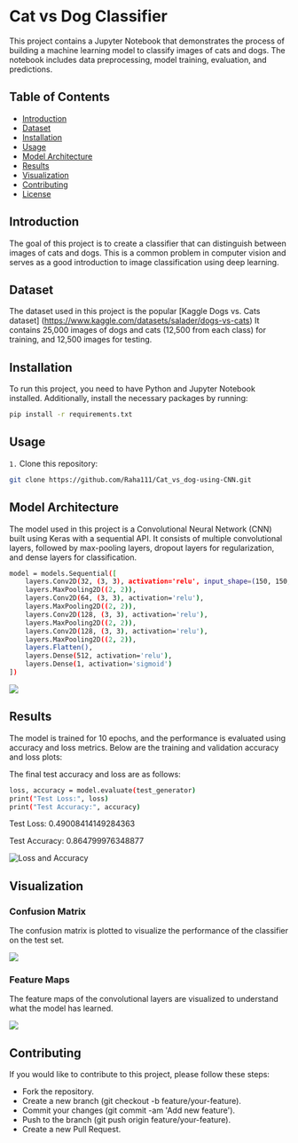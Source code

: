 # Cat vs Dog Classifier

This project contains a Jupyter Notebook that demonstrates the process of building a machine learning model to classify images of cats and dogs. The notebook includes data preprocessing, model training, evaluation, and predictions.

## Table of Contents

- [Introduction](#introduction)
- [Dataset](#dataset)
- [Installation](#installation)
- [Usage](#usage)
- [Model Architecture](#model-architecture)
- [Results](#results)
- [Visualization](#visualization)
- [Contributing](#contributing)
- [License](#license)

## Introduction

The goal of this project is to create a classifier that can distinguish between images of cats and dogs. This is a common problem in computer vision and serves as a good introduction to image classification using deep learning.

## Dataset

The dataset used in this project is the popular [Kaggle Dogs vs. Cats dataset] (https://www.kaggle.com/datasets/salader/dogs-vs-cats) It contains 25,000 images of dogs and cats (12,500 from each class) for training, and 12,500 images for testing.

## Installation

To run this project, you need to have Python and Jupyter Notebook installed. Additionally, install the necessary packages by running:

```bash
pip install -r requirements.txt

```

## Usage

`1.` Clone this repository:
```bash
git clone https://github.com/Raha111/Cat_vs_dog-using-CNN.git
```

## Model Architecture

The model used in this project is a Convolutional Neural Network (CNN) built using Keras with a sequential API. It consists of multiple convolutional layers, followed by max-pooling layers, dropout layers for regularization, and dense layers for classification.

```bash
model = models.Sequential([
    layers.Conv2D(32, (3, 3), activation='relu', input_shape=(150, 150, 3)),
    layers.MaxPooling2D((2, 2)),
    layers.Conv2D(64, (3, 3), activation='relu'),
    layers.MaxPooling2D((2, 2)),
    layers.Conv2D(128, (3, 3), activation='relu'),
    layers.MaxPooling2D((2, 2)),
    layers.Conv2D(128, (3, 3), activation='relu'),
    layers.MaxPooling2D((2, 2)),
    layers.Flatten(),
    layers.Dense(512, activation='relu'),
    layers.Dense(1, activation='sigmoid')
])
```

![](https://github.com/Raha111/Cat_vs_dog-using-CNN/blob/main/Architecture.png)

## Results
The model is trained for 10 epochs, and the performance is evaluated using accuracy and loss metrics. Below are the training and validation accuracy and loss plots:

The final test accuracy and loss are as follows:
```bash
loss, accuracy = model.evaluate(test_generator)
print("Test Loss:", loss)
print("Test Accuracy:", accuracy)
```
Test Loss: 0.49008414149284363

Test Accuracy: 0.864799976348877

![Loss and Accuracy](https://github.com/Raha111/Cat_vs_dog-using-CNN/blob/main/loss.png)


## Visualization
### Confusion Matrix
The confusion matrix is plotted to visualize the performance of the classifier on the test set.

![](https://github.com/Raha111/Cat_vs_dog-using-CNN/blob/main/confusion_matrix.png)
### Feature Maps
The feature maps of the convolutional layers are visualized to understand what the model has learned. 

![](https://github.com/Raha111/Cat_vs_dog-using-CNN/blob/main/feature_map.png)
  
## Contributing
If you would like to contribute to this project, please follow these steps:

- Fork the repository.
- Create a new branch (git checkout -b feature/your-feature).
- Commit your changes (git commit -am 'Add new feature').
- Push to the branch (git push origin feature/your-feature).
- Create a new Pull Request.
  


